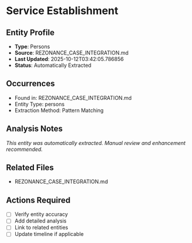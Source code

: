 # Service Establishment

## Entity Profile
- **Type**: Persons
- **Source**: REZONANCE_CASE_INTEGRATION.md
- **Last Updated**: 2025-10-12T03:42:05.786856
- **Status**: Automatically Extracted

## Occurrences
- Found in: REZONANCE_CASE_INTEGRATION.md
- Entity Type: persons
- Extraction Method: Pattern Matching

## Analysis Notes
*This entity was automatically extracted. Manual review and enhancement recommended.*

## Related Files
- REZONANCE_CASE_INTEGRATION.md

## Actions Required
- [ ] Verify entity accuracy
- [ ] Add detailed analysis
- [ ] Link to related entities
- [ ] Update timeline if applicable
